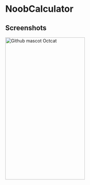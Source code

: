 # NoobCalculator

## Screenshots
<img src="https://cloud.githubusercontent.com/assets/23380926/20707866/a3325df4-b670-11e6-8661-a427e250cc69.png"
 alt="Github mascot Octcat" title="Octcat" width="250" height="444" />
